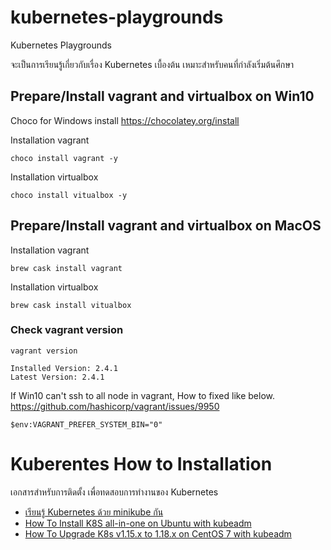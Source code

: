 # kubernetes-playgrounds
Kubernetes Playgrounds

จะเป็นการเรียนรู้เกี่ยวกับเรื่อง Kubernetes เบื้องต้น เหมาะสำหรับคนที่กำลังเริ่มต้นศึกษา

## Prepare/Install vagrant and virtualbox on Win10
Choco for Windows install 
https://chocolatey.org/install

Installation vagrant
```
choco install vagrant -y 
```

Installation virtualbox
```
choco install vitualbox -y
```
## Prepare/Install vagrant and virtualbox on MacOS

Installation vagrant
```
brew cask install vagrant 
```

Installation virtualbox
```
brew cask install vitualbox
```

### Check vagrant version
```
vagrant version

Installed Version: 2.4.1
Latest Version: 2.4.1

```
If Win10 can't ssh to all node in vagrant, How to fixed like below.
https://github.com/hashicorp/vagrant/issues/9950

```
$env:VAGRANT_PREFER_SYSTEM_BIN="0"
```

# Kuberentes How to Installation 
เอกสารสำหรับการติดตั้ง เพื่อทดสอบการทำงานของ Kubernetes

- [เรียนรู้ Kubernetes ด้วย minikube กัน ](k8s-docs/how-to-install-k8s-with-kubeadm.md)
- [How To Install K8S all-in-one on Ubuntu with kubeadm ](k8s-docs/how-to-install-k8s-with-kubeadm.md)
- [How To Upgrade K8s v1.15.x to 1.18.x on CentOS 7 with kubeadm ](k8s-docs/howto-upgrade-k8s-15to18-with-kubeadm_V1.md)
